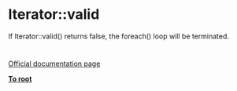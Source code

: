 # Iterator::valid



If Iterator::valid() returns false, the foreach() loop will be terminated.  

#

[Official documentation page](https://www.php.net/manual/en/iterator.valid.php)

**[To root](/README.md)**
